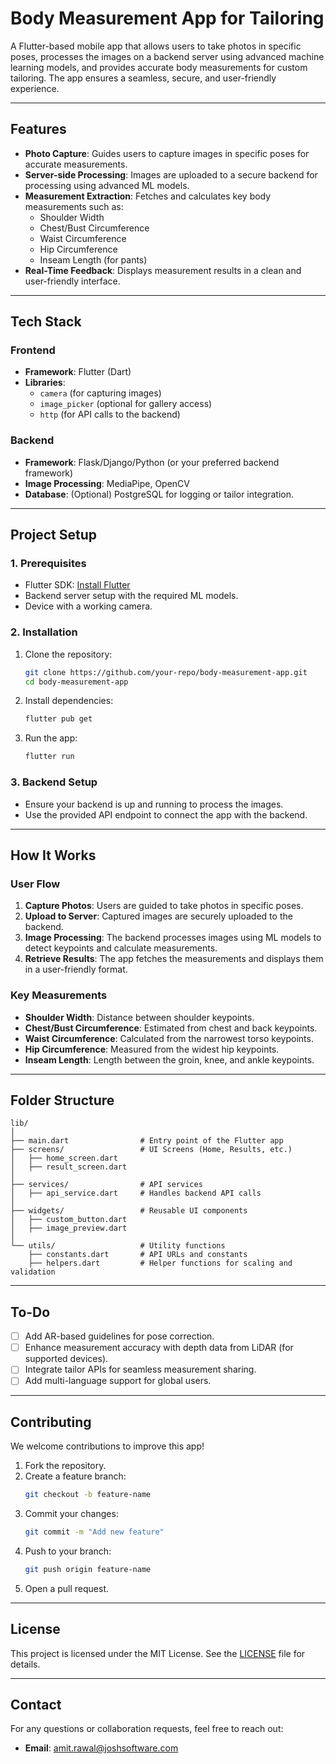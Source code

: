 # **Body Measurement App for Tailoring**

A Flutter-based mobile app that allows users to take photos in specific poses, processes the images on a backend server using advanced machine learning models, and provides accurate body measurements for custom tailoring. The app ensures a seamless, secure, and user-friendly experience.

---

## **Features**
- **Photo Capture**: Guides users to capture images in specific poses for accurate measurements.  
- **Server-side Processing**: Images are uploaded to a secure backend for processing using advanced ML models.  
- **Measurement Extraction**: Fetches and calculates key body measurements such as:  
  - Shoulder Width  
  - Chest/Bust Circumference  
  - Waist Circumference  
  - Hip Circumference  
  - Inseam Length (for pants)  
- **Real-Time Feedback**: Displays measurement results in a clean and user-friendly interface.  
  

---

## **Tech Stack**

### **Frontend**
- **Framework**: Flutter (Dart)  
- **Libraries**:  
  - `camera` (for capturing images)  
  - `image_picker` (optional for gallery access)  
  - `http` (for API calls to the backend)  

### **Backend**
- **Framework**: Flask/Django/Python (or your preferred backend framework)  
- **Image Processing**: MediaPipe, OpenCV  
- **Database**: (Optional) PostgreSQL for logging or tailor integration.  

---

## **Project Setup**

### **1. Prerequisites**
- Flutter SDK: [Install Flutter](https://flutter.dev/docs/get-started/install)  
- Backend server setup with the required ML models.  
- Device with a working camera.  

### **2. Installation**
1. Clone the repository:  
   ```bash
   git clone https://github.com/your-repo/body-measurement-app.git
   cd body-measurement-app
   ```
2. Install dependencies:  
   ```bash
   flutter pub get
   ```
3. Run the app:  
   ```bash
   flutter run
   ```

### **3. Backend Setup**
- Ensure your backend is up and running to process the images.  
- Use the provided API endpoint to connect the app with the backend.  

---

## **How It Works**

### **User Flow**
1. **Capture Photos**: Users are guided to take photos in specific poses.  
2. **Upload to Server**: Captured images are securely uploaded to the backend.  
3. **Image Processing**: The backend processes images using ML models to detect keypoints and calculate measurements.  
4. **Retrieve Results**: The app fetches the measurements and displays them in a user-friendly format.  

### **Key Measurements**
- **Shoulder Width**: Distance between shoulder keypoints.  
- **Chest/Bust Circumference**: Estimated from chest and back keypoints.  
- **Waist Circumference**: Calculated from the narrowest torso keypoints.  
- **Hip Circumference**: Measured from the widest hip keypoints.  
- **Inseam Length**: Length between the groin, knee, and ankle keypoints.  

---

## **Folder Structure**

```plaintext
lib/
│
├── main.dart                # Entry point of the Flutter app
├── screens/                 # UI Screens (Home, Results, etc.)
│   ├── home_screen.dart
│   ├── result_screen.dart
│
├── services/                # API services
│   ├── api_service.dart     # Handles backend API calls
│
├── widgets/                 # Reusable UI components
│   ├── custom_button.dart
│   ├── image_preview.dart
│
└── utils/                   # Utility functions
    ├── constants.dart       # API URLs and constants
    ├── helpers.dart         # Helper functions for scaling and validation
```

---

## **To-Do**
- [ ] Add AR-based guidelines for pose correction.  
- [ ] Enhance measurement accuracy with depth data from LiDAR (for supported devices).  
- [ ] Integrate tailor APIs for seamless measurement sharing.  
- [ ] Add multi-language support for global users.  

---

## **Contributing**
We welcome contributions to improve this app!  
1. Fork the repository.  
2. Create a feature branch:  
   ```bash
   git checkout -b feature-name
   ```
3. Commit your changes:  
   ```bash
   git commit -m "Add new feature"
   ```
4. Push to your branch:  
   ```bash
   git push origin feature-name
   ```
5. Open a pull request.  

---

## **License**
This project is licensed under the MIT License. See the [LICENSE](LICENSE) file for details.

---

## **Contact**
For any questions or collaboration requests, feel free to reach out:  
- **Email**: amit.rawal@joshsoftware.com  
